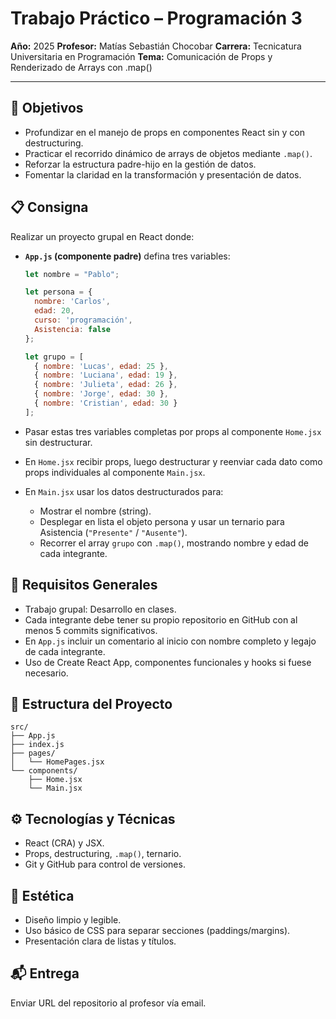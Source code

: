 # Trabajo Práctico – Programación 3

**Año:** 2025
**Profesor:** Matías Sebastián Chocobar
**Carrera:** Tecnicatura Universitaria en Programación
**Tema:** Comunicación de Props y Renderizado de Arrays con .map()

---

## 🎯 Objetivos

*   Profundizar en el manejo de props en componentes React sin y con destructuring.
*   Practicar el recorrido dinámico de arrays de objetos mediante `.map()`.
*   Reforzar la estructura padre-hijo en la gestión de datos.
*   Fomentar la claridad en la transformación y presentación de datos.

## 📋 Consigna

Realizar un proyecto grupal en React donde:

*   **`App.js` (componente padre)** defina tres variables:
    ```javascript
    let nombre = "Pablo";

    let persona = {
      nombre: 'Carlos',
      edad: 20,
      curso: 'programación',
      Asistencia: false
    };

    let grupo = [
      { nombre: 'Lucas', edad: 25 },
      { nombre: 'Luciana', edad: 19 },
      { nombre: 'Julieta', edad: 26 },
      { nombre: 'Jorge', edad: 30 },
      { nombre: 'Cristian', edad: 30 }
    ];
    ```

*   Pasar estas tres variables completas por props al componente `Home.jsx` sin destructurar.

*   En `Home.jsx` recibir props, luego destructurar y reenviar cada dato como props individuales al componente `Main.jsx`.

*   En `Main.jsx` usar los datos destructurados para:
    *   Mostrar el nombre (string).
    *   Desplegar en lista el objeto persona y usar un ternario para Asistencia (`"Presente"` / `"Ausente"`).
    *   Recorrer el array `grupo` con `.map()`, mostrando nombre y edad de cada integrante.

## 📝 Requisitos Generales

*   Trabajo grupal: Desarrollo en clases.
*   Cada integrante debe tener su propio repositorio en GitHub con al menos 5 commits significativos.
*   En `App.js` incluir un comentario al inicio con nombre completo y legajo de cada integrante.
*   Uso de Create React App, componentes funcionales y hooks si fuese necesario.

## 📁 Estructura del Proyecto

```
src/
├── App.js
├── index.js
├── pages/
│   └── HomePages.jsx
└── components/
    ├── Home.jsx
    └── Main.jsx
```

## ⚙️ Tecnologías y Técnicas

*   React (CRA) y JSX.
*   Props, destructuring, `.map()`, ternario.
*   Git y GitHub para control de versiones.

## 🎨 Estética

*   Diseño limpio y legible.
*   Uso básico de CSS para separar secciones (paddings/margins).
*   Presentación clara de listas y títulos.

## 📬 Entrega

Enviar URL del repositorio al profesor vía email.
